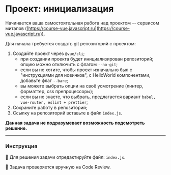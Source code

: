 # Проект: инициализация

Начинается ваша самостоятельная работа над проектом -- сервисом митапов ([https://course-vue.javascript.ru](https://course-vue.javascript.ru)).

Для начала требуется создать git репозиторий с проектом:
1. Создайте проект через `@vue/cli`;
    - при создании проекта будет инициализирован репозиторий; опцию можно отключить с флагом `--no-git`;
    - если вы не хотите, чтобы проект изначально был с "инструкциями для новичков", с HelloWorld компонентами, добавьте флаг `--bare`;
    - вы можете выбрать опции на своё усмотрение (линтер, форматтер, css препроцессоры);
    - если вы не знаете, что выбрать, предлагается вариант `babel, vue-router, eslint + prettier`;
2. Сохраните работу в репозиторий;
3. Ссылку на репозиторий вставьте в файл `index.js`.

**Данная задача не подразумевает возможность подсмотреть решение.** 

---

### Инструкция

📝 Для решения задачи отредактируйте файл: `index.js`.

💬 Задача проверяется вручную на Code Review.
